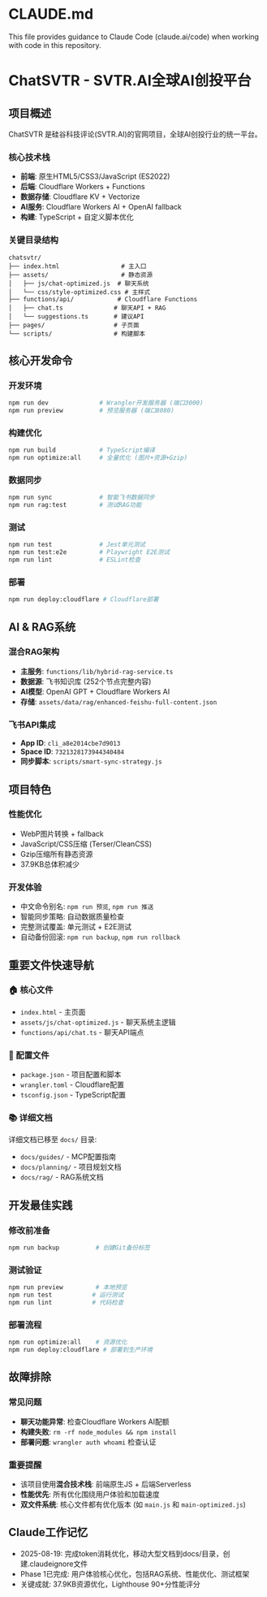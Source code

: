 # CLAUDE.md

This file provides guidance to Claude Code (claude.ai/code) when working with code in this repository.

# ChatSVTR - SVTR.AI全球AI创投平台

## 项目概述
ChatSVTR 是硅谷科技评论(SVTR.AI)的官网项目，全球AI创投行业的统一平台。

### 核心技术栈
- **前端**: 原生HTML5/CSS3/JavaScript (ES2022)
- **后端**: Cloudflare Workers + Functions
- **数据存储**: Cloudflare KV + Vectorize
- **AI服务**: Cloudflare Workers AI + OpenAI fallback
- **构建**: TypeScript + 自定义脚本优化

### 关键目录结构
```
chatsvtr/
├── index.html                 # 主入口
├── assets/                    # 静态资源
│   ├── js/chat-optimized.js  # 聊天系统
│   └── css/style-optimized.css # 主样式
├── functions/api/            # Cloudflare Functions
│   ├── chat.ts              # 聊天API + RAG
│   └── suggestions.ts       # 建议API
├── pages/                   # 子页面
└── scripts/                 # 构建脚本
```

## 核心开发命令

### 开发环境
```bash
npm run dev              # Wrangler开发服务器 (端口3000)
npm run preview          # 预览服务器 (端口8080)
```

### 构建优化
```bash
npm run build            # TypeScript编译
npm run optimize:all     # 全量优化 (图片+资源+Gzip)
```

### 数据同步
```bash
npm run sync             # 智能飞书数据同步
npm run rag:test         # 测试RAG功能
```

### 测试
```bash
npm run test             # Jest单元测试
npm run test:e2e         # Playwright E2E测试
npm run lint             # ESLint检查
```

### 部署
```bash
npm run deploy:cloudflare # Cloudflare部署
```

## AI & RAG系统

### 混合RAG架构
- **主服务**: `functions/lib/hybrid-rag-service.ts`
- **数据源**: 飞书知识库 (252个节点完整内容)
- **AI模型**: OpenAI GPT + Cloudflare Workers AI
- **存储**: `assets/data/rag/enhanced-feishu-full-content.json`

### 飞书API集成
- **App ID**: `cli_a8e2014cbe7d9013`
- **Space ID**: `7321328173944340484`
- **同步脚本**: `scripts/smart-sync-strategy.js`

## 项目特色

### 性能优化
- WebP图片转换 + fallback
- JavaScript/CSS压缩 (Terser/CleanCSS)
- Gzip压缩所有静态资源
- 37.9KB总体积减少

### 开发体验
- 中文命令别名: `npm run 预览`, `npm run 推送`
- 智能同步策略: 自动数据质量检查
- 完整测试覆盖: 单元测试 + E2E测试
- 自动备份回滚: `npm run backup`, `npm run rollback`

## 重要文件快速导航

### 🏠 核心文件
- `index.html` - 主页面
- `assets/js/chat-optimized.js` - 聊天系统主逻辑
- `functions/api/chat.ts` - 聊天API端点

### 🔧 配置文件
- `package.json` - 项目配置和脚本
- `wrangler.toml` - Cloudflare配置
- `tsconfig.json` - TypeScript配置

### 📚 详细文档
详细文档已移至 `docs/` 目录:
- `docs/guides/` - MCP配置指南
- `docs/planning/` - 项目规划文档
- `docs/rag/` - RAG系统文档

## 开发最佳实践

### 修改前准备
```bash
npm run backup          # 创建Git备份标签
```

### 测试验证
```bash
npm run preview         # 本地预览
npm run test           # 运行测试
npm run lint           # 代码检查
```

### 部署流程
```bash
npm run optimize:all    # 资源优化
npm run deploy:cloudflare # 部署到生产环境
```

## 故障排除

### 常见问题
- **聊天功能异常**: 检查Cloudflare Workers AI配额
- **构建失败**: `rm -rf node_modules && npm install`
- **部署问题**: `wrangler auth whoami` 检查认证

### 重要提醒
- 该项目使用**混合技术栈**: 前端原生JS + 后端Serverless
- **性能优先**: 所有优化围绕用户体验和加载速度
- **双文件系统**: 核心文件都有优化版本 (如 `main.js` 和 `main-optimized.js`)

## Claude工作记忆
- 2025-08-19: 完成token消耗优化，移动大型文档到docs/目录，创建.claudeignore文件
- Phase 1已完成: 用户体验核心优化，包括RAG系统、性能优化、测试框架
- 关键成就: 37.9KB资源优化，Lighthouse 90+分性能评分